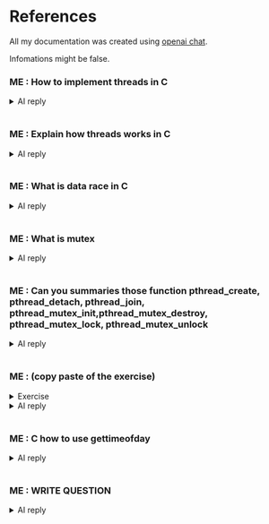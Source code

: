 # References
All my documentation was created using [openai chat](https://chat.openai.com/chat).

Infomations might be false.

### ME : How to implement threads in C

<details>
  <summary>AI reply</summary>
To implement threads in C, you can use the pthread library. To create a new thread, you can use the pthread_create() function, which takes as its arguments a pointer to a pthread_t variable, a set of attributes (which can be NULL to use the default attributes), a pointer to the thread's entry point function, and any arguments to be passed to the thread's entry point function. Here is an example:

```C
#include <pthread.h>

// This is the entry point for the new thread.
// It takes a void pointer as its argument, which
// can be used to pass data to the thread.
void *thread_function(void *arg)
{
  // Do something in the new thread here.
   printf("Hello from the new thread!\n");
}

int main()
{
  pthread_t thread;
  int result;

  // Create a new thread that will execute the
  // thread_function() function.
  result = pthread_create(&thread, NULL, thread_function, NULL);
  if (result != 0) {
    // Handle error
  }

  // Do something in the main thread here.
  printf("Hello from the main thread!\n");

  // Wait for the new thread to finish.
  result = pthread_join(thread, NULL);
  if (result != 0) {
    // Handle error
  }

  return 0;
}
```
You can use the pthread_join() function to wait for a thread to finish before continuing execution in the main thread. 
This is important because otherwise the main thread may terminate before the new thread has finished, which can cause unpredictable behavior.

  This program creates a new thread that will execute the thread_function() function concurrently with the main thread. The main thread and the new thread both print a message to the console, and the program waits for the new thread to finish before exiting. 
</details>
  
<br>
  
### ME : Explain how threads works in C 
<details>
  <summary>AI reply</summary>
Threads are a way to execute multiple concurrent paths of execution in a program. In C, the pthread library provides a set of functions for creating and managing threads.

When you create a new thread using the pthread_create() function, the thread starts executing the specified entry point function. This function runs concurrently with the main thread (i.e., the thread that called pthread_create()), and both threads can execute independently of each other.

Threads share the same address space, which means that they can access the same global variables and heap-allocated memory. However, each thread has its own stack, which is used to store local variables and function call information. This allows each thread to have its own set of local variables and to execute the same functions with different arguments without interfering with each other.

Threads can communicate with each other using synchronization mechanisms such as mutexes and condition variables. These can be used to ensure that threads coordinate their actions and access shared data safely.

In summary, threads in C allow you to write programs that can perform multiple tasks concurrently, improving performance and enabling more efficient use of system resources.
  
</details>
  
 <br>
  
  ### ME : What is data race in C
  
<details>
  <summary>AI reply</summary>
    A data race in C occurs when two or more threads access the same memory location concurrently, and at least one of the accesses is a write access. If the threads do not coordinate their accesses to the shared memory using synchronization mechanisms such as mutexes, the behavior of the program can become undefined. This can lead to unpredictable results, including crashes and data corruption.

Data races are a common source of errors in multithreaded programs, and they can be difficult to detect and debug. It is important to use appropriate synchronization mechanisms to prevent data races and ensure that shared data is accessed safely in a multithreaded program.

Here is an example of a data race in C:

```C
#include <pthread.h>
#include <stdio.h>

// This global variable is shared by both threads.
int shared_variable = 0;

// This is the entry point for the first thread.
void *thread1_function(void *arg)
{
  // Increment the shared variable by 1.
  shared_variable += 1;
  printf("Thread 1: shared_variable = %d\n", shared_variable);
  return NULL;
}

// This is the entry point for the second thread.
void *thread2_function(void *arg)
{
  // Increment the shared variable by 1.
  shared_variable += 1;
  printf("Thread 2: shared_variable = %d\n", shared_variable);
  return NULL;
}

int main()
{
  pthread_t thread1, thread2;
  int result;

  // Create two threads that will increment the shared variable.
  result = pthread_create(&thread1, NULL, thread1_function, NULL);
  if (result != 0) {
    // Handle error
  }
  result = pthread_create(&thread2, NULL, thread2_function, NULL);
  if (result != 0) {
    // Handle error
  }

  // Wait for the threads to finish.
  result = pthread_join(thread1, NULL);
  if (result != 0) {
    // Handle error
  }
  result = pthread_join(thread2, NULL);
  if (result != 0) {
    // Handle error
  }

  return 0;
}
```
In this example, the two threads increment the same global variable concurrently, which can lead to a data race. The final value of the shared variable will depend on the relative timing of the accesses, and it may not be what you expect. To avoid this problem, you can use a mutex to synchronize access to the shared variable and ensure that only one thread can access it at a time.

  </details>
  
  <br>
  
  ### ME : What is mutex 
  
  <details>
  <summary>AI reply</summary>
    A mutex is a synchronization object that is used to protect shared data from being accessed simultaneously by multiple threads. A mutex has two states: locked and unlocked. When a mutex is locked, only one thread can access the shared data; other threads that attempt to lock the mutex will be blocked until the first thread unlocks the mutex. This ensures that the shared data can only be accessed by one thread at a time, preventing data races and other synchronization problems.

In C, the pthread library provides a set of functions for working with mutexes. To use a mutex, you must first initialize it using the pthread_mutex_init() function. Then, when a thread wants to access the shared data, it must lock the mutex using the pthread_mutex_lock() function. When the thread is finished accessing the shared data, it must unlock the mutex using the pthread_mutex_unlock() function.

Here is an example of how to use a mutex to synchronize access to a shared variable in C:

```C
#include <pthread.h>
#include <stdio.h>

// This global variable is shared by both threads.
int shared_variable = 0;

// This is the mutex that will be used to synchronize access
// to the shared variable.
pthread_mutex_t mutex;

// This is the entry point for the first thread.
void *thread1_function(void *arg)
{
  // Lock the mutex before accessing the shared variable.
  pthread_mutex_lock(&mutex);

  // Increment the shared variable by 1.
  shared_variable += 1;
  printf("Thread 1: shared_variable = %d\n", shared_variable);

  // Unlock the mutex.
  pthread_mutex_unlock(&mutex);

  return NULL;
}

// This is the entry point for the second thread.
void *thread2_function(void *arg)
{
  // Lock the mutex before accessing the shared variable.
  pthread_mutex_lock(&mutex);

  // Increment the shared variable by 1.
  shared_variable += 1;
  printf("Thread 2: shared_variable = %d\n", shared_variable);

  // Unlock the mutex.
  pthread_mutex_unlock(&mutex);

  return NULL;
}

int main()
{
  pthread_t thread1, thread2;
  int result;

  // Initialize the mutex.
  pthread_mutex_init(&mutex, NULL);

  // Create two threads that will increment the shared variable.
  result = pthread_create(&thread1, NULL, thread1_function, NULL);
  if (result != 0) {
    // Handle error
  }
  result = pthread_create(&thread2, NULL, thread2_function, NULL);
  if (result != 0) {
    // Handle error
  }

  // Wait for the threads to finish.
  result = pthread_join(thread1, NULL);
  if (result != 0) {
    // Handle error
  }
  result = pthread_join(thread2, NULL);
  if (result != 0) {
    // Handle error
  }

  // Destroy the mutex.
```
    
</details>
    
<br>

### ME : Can you summaries those function  pthread_create, pthread_detach, pthread_join, pthread_mutex_init,pthread_mutex_destroy, pthread_mutex_lock, pthread_mutex_unlock
  
<details>
<summary>AI reply</summary>

  Sure, here is a summary of the functions you mentioned:

  - *pthread_create()* : This function is used to create a new thread. It takes as its arguments a pointer to a pthread_t variable, a set of attributes (which can be NULL to use the default attributes), a pointer to the thread's entry point function, and any arguments to be passed to the thread's entry point function. The new thread starts executing the specified entry point function concurrently with the thread that called pthread_create().

  - *pthread_detach()* : This function is used to detach a thread. When a thread is detached, it becomes independent of the calling thread and will automatically release any resources it has allocated when it terminates. This allows the thread to continue executing without the need for another thread to join it.

  - *pthread_join()* : This function is used to wait for a thread to finish. The calling thread will be blocked until the specified thread terminates. This is important because otherwise the calling thread may terminate before the other thread has finished, which can cause unpredictable behavior.

  - *pthread_mutex_init()* : This function is used to initialize a mutex. It takes as its arguments a pointer to the mutex and a set of attributes (which can be NULL to use the default attributes). A mutex must be initialized before it can be used to synchronize access to shared data.

  - *pthread_mutex_destroy()* : This function is used to destroy a mutex. It should be called when a mutex is no longer needed to free any resources that the mutex has allocated.

  - *pthread_mutex_lock()* : This function is used to lock a mutex. If the mutex is already locked by another thread, the calling thread will be blocked until the mutex is unlocked. This ensures that only one thread can access the shared data protected by the mutex at a time.

  - *pthread_mutex_unlock()* : This function is used to unlock a mutex. It should be called when a thread has finished accessing the shared data protected by the mutex. This allows other threads to lock the mutex and access the shared data.
      
</details>

<br>

### ME : (copy paste of the exercise)
<details>
<summary>Exercise</summary>
Solve in C this problem : Voici les choses à savoir si vous souhaitez réussir cet exercice :
• Des philosophes (un philosophe minimum) sont assis autour d’une table ronde au
centre de laquelle se trouve un grand plat de spaghetti.
• Les philosophes sont soit en train de manger, de penser ou de dormir.
Lorsqu’ils mangent, ils ne peuvent pas penser ou dormir.
Lorsqu’ils dorment, ils ne peuvent pas manger ou penser.
Enfin, lorsqu’ils pensent, ils ne peuvent pas manger ou dormir.
• Il y a également des fourchettes sur la table. Il y a autant de fourchettes que
de philosophes.
• Puisque servir et manger des spaghetti à l’aide d’une seule fourchette n’est pas
chose facile, un philosophe prend la fourchette sur sa gauche et celle sur sa droite,
soit une fourchette dans chaque main, afin de manger.
• Quand un philosophe a fini de manger, il repose les fourchettes sur la table et se
met à dormir. Une fois réveillé, il se remet à penser. La simulation prend fin si un
philosophe meurt de faim.
• Chaque philosophe a besoin de manger et ne doit pas mourir de faim.
• Les philosophes ne communiquent pas entre eux.
• Les philosophes ne peuvent pas savoir si l’un d’entre eux est sur le point de mourir.
• Inutile de préciser que les philosophes ne doivent pas mourir !• Les variables globales sont interdites !
• Chaque programme doit prendre les arguments suivants :
number_of_philosophers time_to_die time_to_eat time_to_sleep
[number_of_times_each_philosopher_must_eat]
◦ number_of_philosophers : Le nombre de philosophes, mais aussi le nombre
de fourchettes.
◦ time_to_die (en millisecondes) : Si un philosophe n’a pas commencé à manger
time_to_die millisecondes après le début de son précédent repas ou depuis le
début de la simulation, il meurt.
◦ time_to_eat (en millisecondes) : Le temps qu’un philosophe prend à manger.
Pendant ce temps, un philosophe doit garder ses deux fourchettes.
◦ time_to_sleep (en millisecondes) : Le temps qu’un philosophe passe à dormir.
◦ number_of_times_each_philosopher_must_eat (argument optionnel) : Si tous
les philosophes ont mangé au moins number_of_times_each_philosopher_must_eat
fois, la simulation prend fin. Si cet argument n’est pas spécifié, alors la simulation prend fin à la mort d’un philosophe.
• Chaque philosophe se voit assigner un numéro entre 1 et number_of_philosophers.
• Le philosophe numéro 1 est assis à côté du philosophe numéro number_of_philosophers.
Les autres suivent cette logique : philosophe numéro N est assis entre philosophe
numéro N - 1 et philosophe numéro N + 1.
5
Philosophers Qui aurait cru que philosopher serait si mortel ?
Concernant les logs de votre programme :
• Tout changement d’état d’un philosophe doit être formatté comme suit :
◦ timestamp_in_ms X has taken a fork
◦ timestamp_in_ms X is eating
◦ timestamp_in_ms X is sleeping
◦ timestamp_in_ms X is thinking
◦ timestamp_in_ms X died
Remplacez timestamp_in_ms par le timestamp actuel en millisecondes
et X par le numéro du philosophe.
• Tout message affiché ne doit pas être mélangé avec un autre message.
• Il ne doit pas y avoir plus de 10 ms entre la mort d’un philosophe et l’affichage du
message annonçant sa mort.
• Encore une fois, les philosophes doivent éviter de mourir.
  </details>
    
    
<details>
<summary>AI reply</summary>
To solve this problem in C, you will need to use threading and synchronization mechanisms to simulate the behavior of the philosophers. Here is an outline of how you might approach this problem:
  
1. Create a Philosopher struct that contains the following fields:
    - id: The philosopher's unique identifier (an integer between 1 and number_of_philosophers).
    - state: The philosopher's current state (e.g., eating, thinking, sleeping).
    - start_time: The time at which the philosopher started their current state.
    - eat_count: The number of times the philosopher has eaten.
2. Create an array of Philosopher structs to represent the philosophers at the table.
3. Create a pthread_t array to store the thread IDs for each philosopher.
4. Create a mutex for each fork at the table (there should be number_of_philosophers mutexes in total).
5. Create a pthread_cond_t array to store the condition variables for each philosopher.
6. Write a function philosopher_thread() that will be the entry point for each philosopher's thread. This function should take a Philosopher pointer as its argument.
7. In the philosopher_thread() function, the philosopher should repeatedly do the following:
    1. Think for a random amount of time (up to time_to_eat).
    2. Check whether the philosopher is still alive (i.e., whether they have been thinking for more than time_to_die milliseconds). If they are not alive, the thread should exit.
    3. Pick up the forks to the philosopher's left and right (by locking the corresponding mutexes).
    4. Eat for a random amount of time (up to time_to_eat).
    5. Put down the forks (by unlocking the corresponding mutexes).
    6. Sleep for a random amount of time (up to `time_to_sleep

  </details>


<br>

### ME : C how to use gettimeofday

<details>
<summary>AI reply</summary>
To use the gettimeofday() function in C, you need to include the sys/time.h header file in your program. This function takes two arguments: a pointer to a struct timeval variable, where the current time will be stored, and a pointer to a struct timezone variable (which can be NULL if you are not interested in the time zone information).

Here is an example of how to use the gettimeofday() function to get the current time in C:

```C
#include <stdio.h>
#include <sys/time.h>

int main()
{
  // Get the current time.
  struct timeval current_time;
  gettimeofday(&current_time, NULL);

  // Print the seconds and microseconds components of the current time.
  printf("Current time: %ld seconds, %ld microseconds\n",
         current_time.tv_sec, current_time.tv_usec);

  return 0;
}
```
To calculate the elapsed time in milliseconds, you can subtract the starting and ending times and convert the result to milliseconds using the following formula:

```C
elapsed_time_in_ms = (end_time.tv_sec - start_time.tv_sec) * 1000.0
                   + (end_time.tv_usec - start_time.tv_usec) / 1000.0;
```
Here is an example of how to use the gettimeofday() function to measure the elapsed time in milliseconds in C:

```C
#include <stdio.h>
#include <sys/time.h>

int main()
{
  // Get the starting time in milliseconds.
  struct timeval start_time;
  gettimeofday(&start_time, NULL);

  // Do some work here.

  // Get the ending time in milliseconds.
  struct timeval end_time;
  gettimeofday(&end_time, NULL);

  // Calculate the elapsed time in milliseconds.
  double elapsed_time_in_ms = (end_time.tv_sec - start_time.tv_sec) * 1000.0
                            + (end_time.tv_usec - start_time.tv_usec) / 1000.0;

  printf("Elapsed time: %f ms\n", elapsed_time_in_ms);

  return 0;
}
```
The gettimeofday() function provides high-precision time measurement and is portable across platforms.
  </details>

<br>

### ME : WRITE QUESTION

<details>
<summary>AI reply</summary>

  </details>

  
